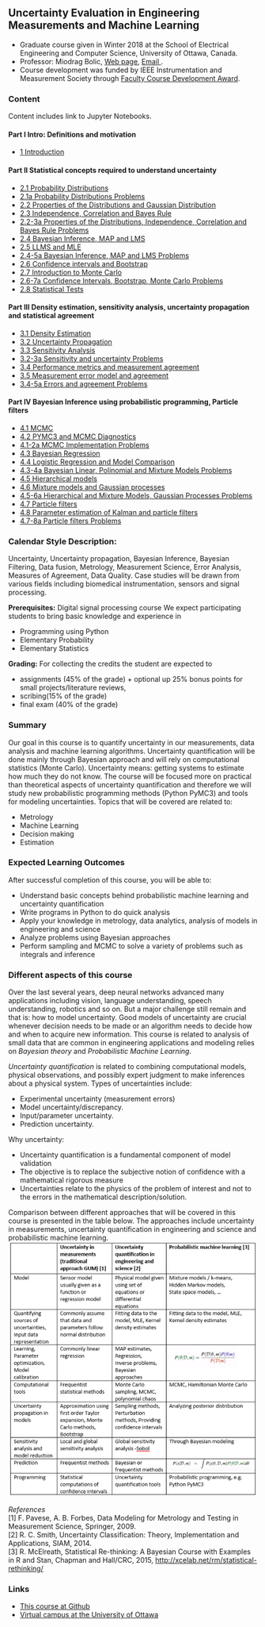 ## Uncertainty Evaluation in Engineering Measurements and Machine Learning

* Graduate course given in Winter 2018 at the School of Electrical Engineering and Computer Science, University of Ottawa, Canada. <br>
* Professor: Miodrag Bolic, [Web page](https://www.site.uottawa.ca/~mbolic), [Email ](mailto:mbolic@site.uottawa.ca). <br>
* Course development was funded by IEEE Instrumentation and Measurement Society through [Faculty Course Development Award](http://ieee-ims.org/form/faculty-course-development-award). <br>


### Content
Content includes link to Jupyter Notebooks.
#### Part I Intro: Definitions and motivation
* [1  Introduction](https://github.com/Health-Devices/Course-Uncertainty-Evaluation-in-Measurements-and-Machine-Learning/blob/master/Course%20Material/IntroPresentation.pdf) <br>

#### Part II Statistical concepts required to understand uncertainty
* [2.1 Probability Distributions](https://github.com/Health-Devices/Course-Uncertainty-Evaluation-in-Measurements-and-Machine-Learning/blob/master/Course%20Material/2.1%20Probability%20Distributions.ipynb) <br>
* [2.1a Probability Distributions Problems  ](https://github.com/Health-Devices/Course-Uncertainty-Evaluation-in-Measurements-and-Machine-Learning/blob/master/Course%20Material/2.1a%20Probability%20Distributions%20Problems.ipynb)
* [2.2 Properties of the Distributions and Gaussian Distribution](https://github.com/Health-Devices/Course-Uncertainty-Evaluation-in-Measurements-and-Machine-Learning/blob/master/Course%20Material/2.2%20Properties%20of%20the%20Distributions%20and%20Gaussian%20Distribution.ipynb) <br>
* [2.3 Independence, Correlation and Bayes Rule](https://github.com/Health-Devices/Course-Uncertainty-Evaluation-in-Measurements-and-Machine-Learning/blob/master/Course%20Material/2.3%20Independence,%20Correlation%20and%20Bayes%20Rule.ipynb) <br>
* [2.2-3a Properties of the Distributions, Independence, Correlation and Bayes Rule Problems  ](https://github.com/Health-Devices/Course-Uncertainty-Evaluation-in-Measurements-and-Machine-Learning/blob/master/Course%20Material/2.2-3a%20Properties%20of%20the%20Distributions,%20Independence,%20Correlation%20and%20Bayes%20Rule%20Problems.ipynb)
* [2.4 Bayesian Inference, MAP and LMS](https://github.com/Health-Devices/Course-Uncertainty-Evaluation-in-Measurements-and-Machine-Learning/blob/master/Course%20Material/2.4%20Bayesian%20Inference,%20MAP%20and%20LMS.ipynb) <br>
* [2.5 LLMS and MLE](https://github.com/Health-Devices/Course-Uncertainty-Evaluation-in-Measurements-and-Machine-Learning/blob/master/Course%20Material/2.5%20LLMS%20and%20MLE.ipynb) <br>
* [2.4-5a Bayesian Inference, MAP and LMS Problems ](https://github.com/Health-Devices/Course-Uncertainty-Evaluation-in-Measurements-and-Machine-Learning/blob/master/Course%20Material/2.4-5a%20Bayesian%20Inference,%20MAP,%20LMS,%20LLMS%20and%20MLE%20Problems.ipynb) <br>
* [2.6 Confidence intervals and Bootstrap](https://github.com/Health-Devices/Course-Uncertainty-Evaluation-in-Measurements-and-Machine-Learning/blob/master/Course%20Material/2.6%20Confidence%20intervals%20and%20Bootstrap.ipynb) <br>
* [2.7 Introduction to Monte Carlo](https://github.com/Health-Devices/Course-Uncertainty-Evaluation-in-Measurements-and-Machine-Learning/blob/master/Course%20Material/2.7%20Introduction%20to%20Monte%20Carlo.ipynb) <br>
* [2.6-7a Confidence Intervals, Bootstrap, Monte Carlo Problems](https://github.com/Health-Devices/Course-Uncertainty-Evaluation-in-Measurements-and-Machine-Learning/blob/master/Course%20Material/2.6-7a%20Confidence%20Intervals,%20Bootstrap,%20Monte%20Carlo%20Problems.ipynb) <br>
* [2.8 Statistical Tests](https://github.com/Health-Devices/Course-Uncertainty-Evaluation-in-Measurements-and-Machine-Learning/blob/master/Course%20Material/2.8%20Statistical%20Tests.ipynb) <br>


#### Part III Density estimation, sensitivity analysis, uncertainty propagation and statistical agreement
* [3.1 Density Estimation](https://github.com/Health-Devices/Course-Uncertainty-Evaluation-in-Measurements-and-Machine-Learning/blob/master/Course%20Material/3.1%20Density%20Estimation.ipynb) <br>
* [3.2 Uncertainty Propagation](https://github.com/Health-Devices/Course-Uncertainty-Evaluation-in-Measurements-and-Machine-Learning/blob/master/Course%20Material/3.2%20Uncertainty%20Propagation.ipynb) <br>
* [3.3 Sensitivity Analysis](https://github.com/Health-Devices/Course-Uncertainty-Evaluation-in-Measurements-and-Machine-Learning/blob/master/Course%20Material/3.3%20Sensitivity%20Analysis.ipynb) <br>
* [3.2-3a Sensitivity and uncertainty Problems](https://github.com/Health-Devices/Course-Uncertainty-Evaluation-in-Measurements-and-Machine-Learning/blob/master/Course%20Material/3.2-3a%20Sensitivity%20and%20uncertainty%20Problems.ipynb) <br>
* [3.4 Performance metrics and measurement agreement](https://github.com/Health-Devices/Course-Uncertainty-Evaluation-in-Measurements-and-Machine-Learning/blob/master/Course%20Material/3.4%20Performace%20metrics%20and%20measurement%20agreement.ipynb) <br>
* [3.5 Measurement error model and agreement](https://github.com/Health-Devices/Course-Uncertainty-Evaluation-in-Measurements-and-Machine-Learning/blob/master/Course%20Material/3.5%20Measurement%20error%20model%20and%20agreement.ipynb) <br>
* [3.4-5a Errors and agreement Problems](https://github.com/Health-Devices/Course-Uncertainty-Evaluation-in-Measurements-and-Machine-Learning/blob/master/Course%20Material/3.4-5a%20Errors%20and%20agreement%20Problems.ipynb) <br>


#### Part IV Bayesian Inference using probabilistic programming, Particle filters
* [4.1 MCMC](https://github.com/Health-Devices/Course-Uncertainty-Evaluation-in-Measurements-and-Machine-Learning/blob/master/Course%20Material/4.1%20MCMC.ipynb) <br>
* [4.2 PYMC3 and MCMC Diagnostics](https://github.com/Health-Devices/Course-Uncertainty-Evaluation-in-Measurements-and-Machine-Learning/blob/master/Course%20Material/4.2%20PYMC3%20and%20MCMC%20Diagnostics.ipynb) <br>
* [4.1-2a MCMC Implementation Problems](https://github.com/Health-Devices/Course-Uncertainty-Evaluation-in-Measurements-and-Machine-Learning/blob/master/Course%20Material/4.1-2a%20MCMC%20Implementation%20Problems.ipynb) <br>
* [4.3 Bayesian Regression](https://github.com/Health-Devices/Course-Uncertainty-Evaluation-in-Measurements-and-Machine-Learning/blob/master/Course%20Material/4.3%20Bayesian%20Regression.ipynb) <br>
* [4.4 Logistic Regression and Model Comparison](https://github.com/Health-Devices/Course-Uncertainty-Evaluation-in-Measurements-and-Machine-Learning/blob/master/Course%20Material/4.4%20Logistic%20Regression%20and%20Model%20Comparison.ipynb) <br>
* [4.3-4a Bayesian Linear, Polinomial and Mixture Models Problems](https://github.com/Health-Devices/Course-Uncertainty-Evaluation-in-Measurements-and-Machine-Learning/blob/master/Course%20Material/4.3-4a%20Bayesian%20Linear,%20Polinomial%20and%20Mixture%20Models%20Problems.ipynb) <br>
* [4.5 Hierarchical models](https://github.com/Health-Devices/Course-Uncertainty-Evaluation-in-Measurements-and-Machine-Learning/blob/master/Course%20Material/4.5%20Hierarchical%20models.ipynb) <br>
* [4.6 Mixture models and Gaussian processes](https://github.com/Health-Devices/Course-Uncertainty-Evaluation-in-Measurements-and-Machine-Learning/blob/master/Course%20Material/4.6%20Mixture%20models%20and%20Gaussian%20processes.ipynb) <br>
* [4.5-6a Hierarchical and Mixture Models, Gaussian Processes Problems](https://github.com/Health-Devices/Course-Uncertainty-Evaluation-in-Measurements-and-Machine-Learning/blob/master/Course%20Material/4.5-6a%20Hierarchical%20and%20Mixture%20Models,%20Gaussian%20Processes%20Problems.ipynb) <br>
* [4.7 Particle filters](https://github.com/Health-Devices/Course-Uncertainty-Evaluation-in-Measurements-and-Machine-Learning/blob/master/Course%20Material/4.7%20Particle%20filters.ipynb) <br>
* [4.8 Parameter estimation of Kalman and particle filters](https://github.com/Health-Devices/Course-Uncertainty-Evaluation-in-Measurements-and-Machine-Learning/blob/master/Course%20Material/4.8%20Parameter%20estimation%20of%20Kalman%20and%20particle%20filters.ipynb) <br>
* [4.7-8a Particle filters Problems](https://github.com/Health-Devices/Course-Uncertainty-Evaluation-in-Measurements-and-Machine-Learning/blob/master/Course%20Material/4.7-8a%20Particle%20filters%20Problems.ipynb) <br>


### Calendar Style Description:
Uncertainty, Uncertainty propagation, Bayesian Inference, Bayesian Filtering, Data fusion, Metrology, Measurement Science, Error Analysis, Measures of Agreement, Data Quality.  Case studies will be drawn from various fields including biomedical instrumentation, sensors and signal processing.

**Prerequisites:** Digital signal processing course
We expect participating students to bring basic knowledge and experience in
* Programming using Python
* Elementary Probability
* Elementary Statistics

**Grading:** For collecting the credits the student are expected to
* assignments (45% of the grade) + optional up 25% bonus points for small projects/literature reviews,
* scribing(15% of the grade)
* final exam (40% of the grade)

### Summary
Our goal in this course is to quantify uncertainty in our measurements, data analysis and machine learning algorithms. Uncertainty quantification will be done mainly through Bayesian approach and will rely on computational statistics (Monte Carlo). Uncertainty means: getting systems to estimate how much they do not know.
The course will be focused more on practical than theoretical aspects of uncertainty quantification and therefore we will study new probabilistic programming methods (Python PyMC3) and tools for modeling uncertainties.
Topics that will be covered are related to:
* Metrology
* Machine Learning
* Decision making
* Estimation


### Expected Learning Outcomes
After successful completion of this course, you will be able to:
* Understand basic concepts behind probabilistic machine learning and uncertainty quantification
* Write programs in Python to do quick analysis
* Apply your knowledge in metrology, data analytics, analysis of models in engineering and science
* Analyze problems using Bayesian approaches
* Perform sampling and MCMC to solve a variety of problems such as integrals and inference


### Different aspects of this course

Over the last several years, deep neural networks advanced many applications including vision, language understanding, speech understanding, robotics and so on. But a major challenge still remain and that is: how to model uncertainty. Good models of uncertainty are crucial whenever decision needs to be made or an algorithm needs to decide how and when to acquire new information. This course is related to analysis of small data that are common in engineering applications and modeling relies on <i>Bayesian theory</i> and <i>Probabilistic Machine Learning</i>. <br>

<i>Uncertainty quantification </i> is related to combining computational models, physical observations, and possibly expert judgment to make inferences about a physical system. Types of uncertainties include:
* Experimental uncertainty (measurement errors)
* Model uncertainty/discrepancy.
* Input/parameter uncertainty.
* Prediction uncertainty.

Why uncertainty: <br>
* Uncertainty quantification is a fundamental component of model validation
* The objective is to replace the subjective notion of confidence with a mathematical rigorous measure
* Uncertainties relate to the physics of the problem of interest and not to the errors in the mathematical description/solution.

Comparison between different approaches that will be covered in this course is presented in the table below. The approaches include uncertainty in measurements, uncertainty quantification in engineering and science and probabilistic machine learning. <br>
![Different perspectives of the course](CourseDescriptionTable.png "Different perspectives of the course")

<i>References</i> <br>
[1]	F. Pavese, A. B. Forbes, Data Modeling for Metrology and Testing in Measurement Science, Springer, 2009. <br>
[2]	R. C. Smith, Uncertainty Classification: Theory, Implementation and Applications, SIAM, 2014.<br>
[3]	R. McElreath, Statistical Re-thinking: A Bayesian Course with Examples in R and Stan, Chapman and Hall/CRC, 2015, http://xcelab.net/rm/statistical-rethinking/<br>

### Links

* [This course at Github](https://github.com/Health-Devices/Course-Uncertainty-Evaluation-in-Measurements-and-Machine-Learning) <br>
* [Virtual campus at the University of Ottawa](https://idp3.uottawa.ca/idp/login.jsp?actionUrl=%2Fidp%2FAuthn%2FUserPassword)
